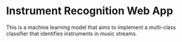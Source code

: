 # Instrument Recognition Web App
 This is a machine learning model that aims to implement a multi-class classifier that identifies instruments in music streams.
